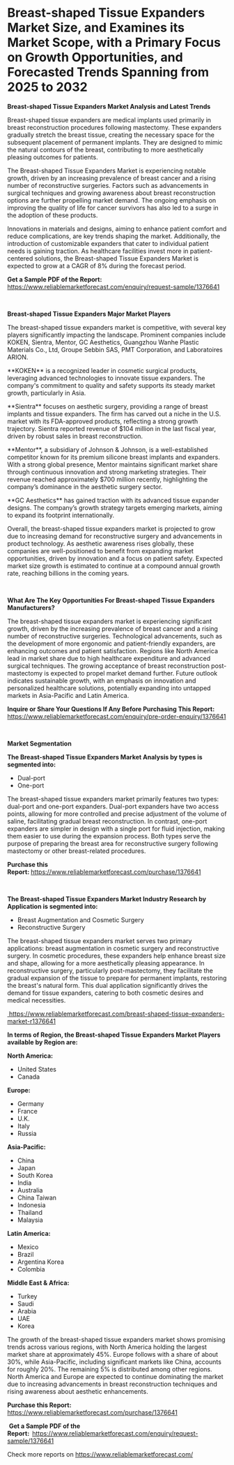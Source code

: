 <p><h1>Breast-shaped Tissue Expanders Market Size, and Examines its Market Scope, with a Primary Focus on Growth Opportunities, and Forecasted Trends Spanning from 2025 to 2032</h1></p><p><strong>Breast-shaped Tissue Expanders Market Analysis and Latest Trends</strong></p>
<p><p>Breast-shaped tissue expanders are medical implants used primarily in breast reconstruction procedures following mastectomy. These expanders gradually stretch the breast tissue, creating the necessary space for the subsequent placement of permanent implants. They are designed to mimic the natural contours of the breast, contributing to more aesthetically pleasing outcomes for patients.</p><p>The Breast-shaped Tissue Expanders Market is experiencing notable growth, driven by an increasing prevalence of breast cancer and a rising number of reconstructive surgeries. Factors such as advancements in surgical techniques and growing awareness about breast reconstruction options are further propelling market demand. The ongoing emphasis on improving the quality of life for cancer survivors has also led to a surge in the adoption of these products.</p><p>Innovations in materials and designs, aiming to enhance patient comfort and reduce complications, are key trends shaping the market. Additionally, the introduction of customizable expanders that cater to individual patient needs is gaining traction. As healthcare facilities invest more in patient-centered solutions, the Breast-shaped Tissue Expanders Market is expected to grow at a CAGR of 8% during the forecast period.</p></p>
<p><strong>Get a Sample PDF of the Report:&nbsp;</strong> <a href="https://www.reliablemarketforecast.com/enquiry/request-sample/1376641?utm_campaign=1833&utm_medium=2&utm_source=Github&utm_content=ia&utm_term=13012025&utm_id=breast-shaped-tissue-expanders">https://www.reliablemarketforecast.com/enquiry/request-sample/1376641</a></p>
<p>&nbsp;</p>
<p><strong>Breast-shaped Tissue Expanders Major Market Players</strong></p>
<p><p>The breast-shaped tissue expanders market is competitive, with several key players significantly impacting the landscape. Prominent companies include KOKEN, Sientra, Mentor, GC Aesthetics, Guangzhou Wanhe Plastic Materials Co., Ltd, Groupe Sebbin SAS, PMT Corporation, and Laboratoires ARION.</p><p>**KOKEN** is a recognized leader in cosmetic surgical products, leveraging advanced technologies to innovate tissue expanders. The company's commitment to quality and safety supports its steady market growth, particularly in Asia.</p><p>**Sientra** focuses on aesthetic surgery, providing a range of breast implants and tissue expanders. The firm has carved out a niche in the U.S. market with its FDA-approved products, reflecting a strong growth trajectory. Sientra reported revenue of $104 million in the last fiscal year, driven by robust sales in breast reconstruction.</p><p>**Mentor**, a subsidiary of Johnson & Johnson, is a well-established competitor known for its premium silicone breast implants and expanders. With a strong global presence, Mentor maintains significant market share through continuous innovation and strong marketing strategies. Their revenue reached approximately $700 million recently, highlighting the company’s dominance in the aesthetic surgery sector.</p><p>**GC Aesthetics** has gained traction with its advanced tissue expander designs. The company’s growth strategy targets emerging markets, aiming to expand its footprint internationally. </p><p>Overall, the breast-shaped tissue expanders market is projected to grow due to increasing demand for reconstructive surgery and advancements in product technology. As aesthetic awareness rises globally, these companies are well-positioned to benefit from expanding market opportunities, driven by innovation and a focus on patient safety. Expected market size growth is estimated to continue at a compound annual growth rate, reaching billions in the coming years.</p></p>
<p>&nbsp;</p>
<p><strong>What Are The Key Opportunities For Breast-shaped Tissue Expanders Manufacturers?</strong></p>
<p><p>The breast-shaped tissue expanders market is experiencing significant growth, driven by the increasing prevalence of breast cancer and a rising number of reconstructive surgeries. Technological advancements, such as the development of more ergonomic and patient-friendly expanders, are enhancing outcomes and patient satisfaction. Regions like North America lead in market share due to high healthcare expenditure and advanced surgical techniques. The growing acceptance of breast reconstruction post-mastectomy is expected to propel market demand further. Future outlook indicates sustainable growth, with an emphasis on innovation and personalized healthcare solutions, potentially expanding into untapped markets in Asia-Pacific and Latin America.</p></p>
<p><strong>Inquire or Share Your Questions If Any Before Purchasing This Report:</strong> <a href="https://www.reliablemarketforecast.com/enquiry/pre-order-enquiry/1376641?utm_campaign=1833&utm_medium=2&utm_source=Github&utm_content=ia&utm_term=13012025&utm_id=breast-shaped-tissue-expanders">https://www.reliablemarketforecast.com/enquiry/pre-order-enquiry/1376641</a></p>
<p>&nbsp;</p>
<p><strong>Market Segmentation</strong></p>
<p><strong>The Breast-shaped Tissue Expanders Market Analysis by types is segmented into:</strong></p>
<p><ul><li>Dual-port</li><li>One-port</li></ul></p>
<p><p>The breast-shaped tissue expanders market primarily features two types: dual-port and one-port expanders. Dual-port expanders have two access points, allowing for more controlled and precise adjustment of the volume of saline, facilitating gradual breast reconstruction. In contrast, one-port expanders are simpler in design with a single port for fluid injection, making them easier to use during the expansion process. Both types serve the purpose of preparing the breast area for reconstructive surgery following mastectomy or other breast-related procedures.</p></p>
<p><strong>Purchase this Report:&nbsp;</strong><a href="https://www.reliablemarketforecast.com/purchase/1376641?utm_campaign=1833&utm_medium=2&utm_source=Github&utm_content=ia&utm_term=13012025&utm_id=breast-shaped-tissue-expanders">https://www.reliablemarketforecast.com/purchase/1376641</a></p>
<p>&nbsp;</p>
<p><strong>The Breast-shaped Tissue Expanders Market Industry Research by Application is segmented into:</strong></p>
<p><ul><li>Breast Augmentation and Cosmetic Surgery</li><li>Reconstructive Surgery</li></ul></p>
<p><p>The breast-shaped tissue expanders market serves two primary applications: breast augmentation in cosmetic surgery and reconstructive surgery. In cosmetic procedures, these expanders help enhance breast size and shape, allowing for a more aesthetically pleasing appearance. In reconstructive surgery, particularly post-mastectomy, they facilitate the gradual expansion of the tissue to prepare for permanent implants, restoring the breast's natural form. This dual application significantly drives the demand for tissue expanders, catering to both cosmetic desires and medical necessities.</p></p>
<p><a href="https://www.reliablemarketforecast.com/breast-shaped-tissue-expanders-market-r1376641?utm_campaign=1833&utm_medium=2&utm_source=Github&utm_content=ia&utm_term=13012025&utm_id=breast-shaped-tissue-expanders">&nbsp;https://www.reliablemarketforecast.com/breast-shaped-tissue-expanders-market-r1376641</a></p>
<p><strong>In terms of Region, the Breast-shaped Tissue Expanders Market Players available by Region are:</strong></p>
<p>
    <p> <strong> North America: </strong>
        <ul>
            <li>United States</li>
            <li>Canada</li>
        </ul>
        </p> 
    <p> <strong> Europe: </strong>
        <ul>
            <li>Germany</li>
            <li>France</li>
            <li>U.K.</li>
            <li>Italy</li>
            <li>Russia</li>
        </ul>
        </p> 
    <p> <strong> Asia-Pacific: </strong>
        <ul>
            <li>China</li>
            <li>Japan</li>
            <li>South Korea</li>
            <li>India</li>
            <li>Australia</li>
            <li>China Taiwan</li>
            <li>Indonesia</li>
            <li>Thailand</li>
            <li>Malaysia</li>
        </ul>
        </p> 
    <p> <strong> Latin America: </strong>
        <ul>
            <li>Mexico</li>
            <li>Brazil</li>
            <li>Argentina Korea</li>
            <li>Colombia</li>
        </ul>
        </p> 
    <p> <strong> Middle East & Africa: </strong>
        <ul>
            <li>Turkey</li>
            <li>Saudi</li>
            <li>Arabia</li>
            <li>UAE</li>
            <li>Korea</li>
        </ul>
    </p>
    </p>
<p><p>The growth of the breast-shaped tissue expanders market shows promising trends across various regions, with North America holding the largest market share at approximately 45%. Europe follows with a share of about 30%, while Asia-Pacific, including significant markets like China, accounts for roughly 20%. The remaining 5% is distributed among other regions. North America and Europe are expected to continue dominating the market due to increasing advancements in breast reconstruction techniques and rising awareness about aesthetic enhancements.</p></p>
<p><strong>Purchase this Report: </strong><a href="https://www.reliablemarketforecast.com/purchase/1376641?utm_campaign=1833&utm_medium=2&utm_source=Github&utm_content=ia&utm_term=13012025&utm_id=breast-shaped-tissue-expanders">https://www.reliablemarketforecast.com/purchase/1376641</a></p>
<p>&nbsp;<strong>Get a Sample PDF of the Report:&nbsp;&nbsp;</strong><a href="https://www.reliablemarketforecast.com/enquiry/request-sample/1376641?utm_campaign=1833&utm_medium=2&utm_source=Github&utm_content=ia&utm_term=13012025&utm_id=breast-shaped-tissue-expanders">https://www.reliablemarketforecast.com/enquiry/request-sample/1376641</a></p>
<p><strong></strong></p>
<p>Check more reports on <a href="https://www.reliablemarketforecast.com/?utm_campaign=1833&utm_medium=2&utm_source=Github&utm_content=ia&utm_term=13012025&utm_id=breast-shaped-tissue-expanders">https://www.reliablemarketforecast.com/</a></p>